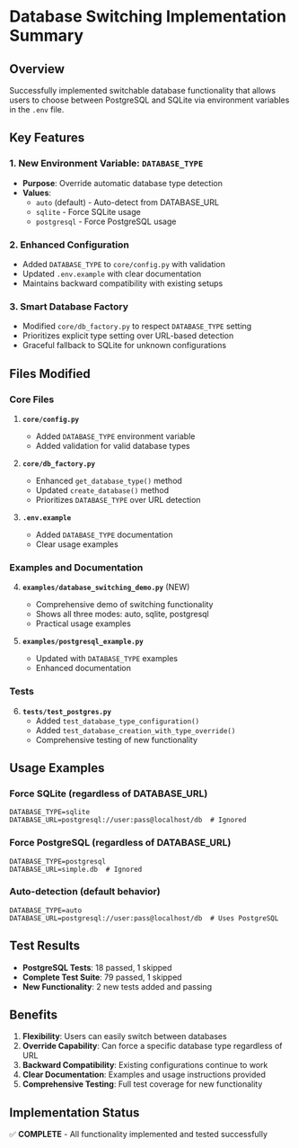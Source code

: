 # Database Switching Implementation Summary

## Overview
Successfully implemented switchable database functionality that allows users to choose between PostgreSQL and SQLite via environment variables in the `.env` file.

## Key Features

### 1. New Environment Variable: `DATABASE_TYPE`
- **Purpose**: Override automatic database type detection
- **Values**: 
  - `auto` (default) - Auto-detect from DATABASE_URL
  - `sqlite` - Force SQLite usage
  - `postgresql` - Force PostgreSQL usage

### 2. Enhanced Configuration
- Added `DATABASE_TYPE` to `core/config.py` with validation
- Updated `.env.example` with clear documentation
- Maintains backward compatibility with existing setups

### 3. Smart Database Factory
- Modified `core/db_factory.py` to respect `DATABASE_TYPE` setting
- Prioritizes explicit type setting over URL-based detection
- Graceful fallback to SQLite for unknown configurations

## Files Modified

### Core Files
1. **`core/config.py`**
   - Added `DATABASE_TYPE` environment variable
   - Added validation for valid database types

2. **`core/db_factory.py`**
   - Enhanced `get_database_type()` method
   - Updated `create_database()` method
   - Prioritizes `DATABASE_TYPE` over URL detection

3. **`.env.example`**
   - Added `DATABASE_TYPE` documentation
   - Clear usage examples

### Examples and Documentation
4. **`examples/database_switching_demo.py`** (NEW)
   - Comprehensive demo of switching functionality
   - Shows all three modes: auto, sqlite, postgresql
   - Practical usage examples

5. **`examples/postgresql_example.py`**
   - Updated with `DATABASE_TYPE` examples
   - Enhanced documentation

### Tests
6. **`tests/test_postgres.py`**
   - Added `test_database_type_configuration()`
   - Added `test_database_creation_with_type_override()`
   - Comprehensive testing of new functionality

## Usage Examples

### Force SQLite (regardless of DATABASE_URL)
```env
DATABASE_TYPE=sqlite
DATABASE_URL=postgresql://user:pass@localhost/db  # Ignored
```

### Force PostgreSQL (regardless of DATABASE_URL)
```env
DATABASE_TYPE=postgresql
DATABASE_URL=simple.db  # Ignored
```

### Auto-detection (default behavior)
```env
DATABASE_TYPE=auto
DATABASE_URL=postgresql://user:pass@localhost/db  # Uses PostgreSQL
```

## Test Results
- **PostgreSQL Tests**: 18 passed, 1 skipped
- **Complete Test Suite**: 79 passed, 1 skipped
- **New Functionality**: 2 new tests added and passing

## Benefits
1. **Flexibility**: Users can easily switch between databases
2. **Override Capability**: Can force a specific database type regardless of URL
3. **Backward Compatibility**: Existing configurations continue to work
4. **Clear Documentation**: Examples and usage instructions provided
5. **Comprehensive Testing**: Full test coverage for new functionality

## Implementation Status
✅ **COMPLETE** - All functionality implemented and tested successfully